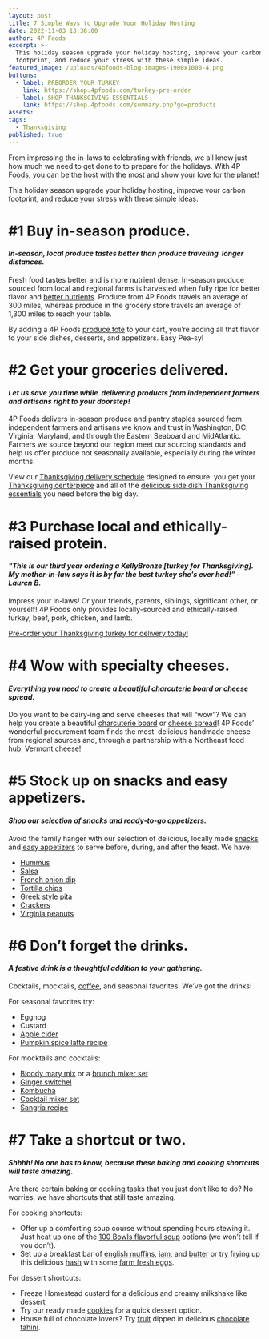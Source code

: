```yaml
---
layout: post
title: 7 Simple Ways to Upgrade Your Holiday Hosting
date: 2022-11-03 13:30:00
author: 4P Foods
excerpt: >-
  This holiday season upgrade your holiday hosting, improve your carbon
  footprint, and reduce your stress with these simple ideas.
featured_image: /uploads/4pfoods-blog-images-1900x1000-4.png
buttons:
  - label: PREORDER YOUR TURKEY
    link: https://shop.4pfoods.com/turkey-pre-order
  - label: SHOP THANKSGIVING ESSENTIALS
    link: https://shop.4pfoods.com/summary.php?go=products
assets:
tags:
  - Thanksgiving
published: true
---
```

From impressing the in-laws to celebrating with friends, we all know just how much we need to get done to to prepare for the holidays. With 4P Foods, you can be the host with the most and show your love for the planet\!

This holiday season upgrade your holiday hosting, improve your carbon footprint, and reduce your stress with these simple ideas.

# **\#1 Buy in-season produce.**

#### *In-season, local produce tastes better than produce traveling&nbsp; longer distances.*

Fresh food tastes better and is more nutrient dense. In-season produce sourced from local and regional farms is harvested when fully ripe for better flavor and [better nutrients](https://www.hopkinsmedicine.org/health/wellness-and-prevention/health-benefits-of-farmers-markets). Produce from 4P Foods travels an average of&nbsp; 300 miles, whereas produce in the grocery store travels an average of 1,300 miles to reach your table.

By adding a 4P Foods [produce tote](https://shop.4pfoods.com/4p-bags) to your cart, you’re adding all that flavor to your side dishes, desserts, and appetizers. Easy Pea-sy\!

# **\#2 Get your groceries delivered.**

#### *Let us save you time while&nbsp; delivering products from independent farmers and artisans right to your doorstep\!*&nbsp;

4P Foods delivers in-season produce and pantry staples sourced from independent farmers and artisans we know and trust in Washington, DC, Virginia, Maryland, and through the Eastern Seaboard and MidAtlantic. Farmers we source beyond our region meet our sourcing standards and help us offer produce not seasonally available, especially during the winter months.

View our [Thanksgiving delivery schedule](https://4pfoods.com/posts/special-thanksgiving-delivery-schedule/) designed to ensure&nbsp; you get your [Thanksgiving centerpiece](https://shop.4pfoods.com/turkey-pre-order) and all of the [delicious side dish Thanksgiving essentials](https://shop.4pfoods.com/vegetables) you need before the big day.

# **\#3 Purchase local and ethically-raised protein.**

#### *"This is our third year ordering a KellyBronze \[turkey for Thanksgiving\]. My mother-in-law says it is by far the best turkey she's ever had\!” -Lauren B.*

Impress your in-laws\! Or your friends, parents, siblings, significant other, or yourself\! 4P Foods only provides locally-sourced and ethically-raised turkey, beef, pork, chicken, and lamb.

[Pre-order your Thanksgiving turkey for delivery today\!](https://shop.4pfoods.com/turkey-pre-order)

# **\#4 Wow with specialty cheeses.**

#### *Everything you need to create a beautiful charcuterie board or cheese spread.*

Do you want to be dairy-ing and serve cheeses that will “wow”? We can help you create a beautiful [charcuterie board](https://shop.4pfoods.com/product/the-perfect-charcuterie-board) or [cheese spread](https://shop.4pfoods.com/cheese)\! 4P Foods’ wonderful procurement team finds the most&nbsp; delicious handmade cheese from regional sources and, through a partnership with a Northeast food hub, Vermont cheese\!

# **\#5 Stock up on snacks and easy appetizers.**

#### *Shop our selection of snacks and ready-to-go appetizers.*

Avoid the family hanger with our selection of delicious, locally made [snacks](https://shop.4pfoods.com/snacks) and [easy appetizers](https://shop.4pfoods.com/provisions) to serve before, during, and after the feast. We have:

* [Hummus](https://shop.4pfoods.com/summary.php?go=products&amp;search_substring=hummus)
* [Salsa](https://shop.4pfoods.com/summary.php?go=products&amp;search_substring=salsa)
* [French onion dip](https://shop.4pfoods.com/product/french-onion-dip)
* [Tortilla chips](https://shop.4pfoods.com/product/fried-corn-chips-yellow)
* [Greek style pita](https://shop.4pfoods.com/product/greek-style-pita-bread-5-pcs)
* [Crackers](https://shop.4pfoods.com/summary.php?go=products&amp;search_substring=crackers)
* [Virginia peanuts](https://shop.4pfoods.com/summary.php?go=products&amp;search_substring=peanuts)

# **\#6 Don’t forget the drinks.**

#### *A festive drink is a thoughtful addition to your gathering.*

Cocktails, mocktails, [coffee](https://shop.4pfoods.com/summary.php?go=products&amp;search_substring=coffee), and seasonal favorites. We’ve got the drinks\!

For seasonal favorites try:

* Eggnog
* Custard
* [Apple cider](https://shop.4pfoods.com/product/apple-cider)
* [Pumpkin spice latte recipe](https://4pfoods.com/recipes/pumpkin-spice-latte-breakfast-recipe/)

For mocktails and cocktails:

* [Bloody mary mix](https://shop.4pfoods.com/summary.php?go=products&amp;search_substring=bloody%20mary) or a [brunch mixer set](https://shop.4pfoods.com/product/bloody-mary-lovers-gift-set-clone)
* [Ginger switchel](https://shop.4pfoods.com/product/ginger-switchel)
* [Kombucha](https://shop.4pfoods.com/summary.php?go=products&amp;search_substring=kombucha)
* [Cocktail mixer set](https://shop.4pfoods.com/product/house-cocktail-gift-set)
* [Sangria recipe](https://4pfoods.com/recipes/strawberry-sangria-starring-mad-magic-kombucha/)

# **\#7 Take a shortcut or two.&nbsp;**

#### *Shhhh\! No one has to know, because these baking and cooking shortcuts will taste amazing.*

Are there certain baking or cooking tasks that you just don’t like to do? No worries, we have shortcuts that still taste amazing.

For cooking shortcuts:

* Offer up a comforting soup course without spending hours stewing it. Just heat up one of the [100 Bowls flavorful soup](https://shop.4pfoods.com/summary.php?go=products&amp;search_substring=soup) options (we won’t tell if you don’t).&nbsp;
* Set up a breakfast bar of [english muffins](https://shop.4pfoods.com/product/gf-english-muffin-plain-delicious), [jam](https://shop.4pfoods.com/summary.php?go=products&amp;search_substring=jam), and [butter](https://shop.4pfoods.com/butter) or try frying up this delicious [hash](https://shop.4pfoods.com/summary.php?go=products&amp;search_substring=hash) with some [farm fresh eggs](https://shop.4pfoods.com/egg-products).

For dessert shortcuts:

* Freeze Homestead custard for a delicious and creamy milkshake like dessert
* Try our ready made [cookies](https://shop.4pfoods.com/baked-goods) for a quick dessert option.
* House full of chocolate lovers? Try&nbsp;[fruit](https://shop.4pfoods.com/fruit-produce) dipped in delicious&nbsp;[chocolate tahini](https://shop.4pfoods.com/product/chocolate-sweet-tahini).

&nbsp;